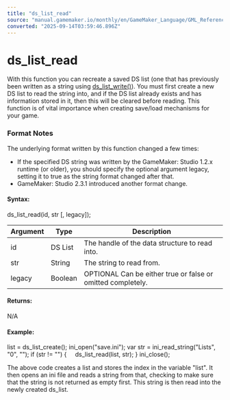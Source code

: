 ```yaml
---
title: "ds_list_read"
source: "manual.gamemaker.io/monthly/en/GameMaker_Language/GML_Reference/Data_Structures/DS_Lists/ds_list_read.htm"
converted: "2025-09-14T03:59:46.896Z"
---
```


# ds\_list\_read

With this function you can recreate a saved DS list (one that has previously been written as a string using [ds\_list\_write()](ds_list_write.md)). You must first create a new DS list to read the string into, and if the DS list already exists and has information stored in it, then this will be cleared before reading. This function is of vital importance when creating save/load mechanisms for your game.

### Format Notes

The underlying format written by this function changed a few times:

-   If the specified DS string was written by the GameMaker: Studio 1.2.x runtime (or older), you should specify the optional argument legacy, setting it to true as the string format changed after that.
-   GameMaker: Studio 2.3.1 introduced another format change.

#### Syntax:

ds\_list\_read(id, str \[, legacy\]);

| Argument | Type | Description |
| --- | --- | --- |
| id | DS List | The handle of the data structure to read into. |
| str | String | The string to read from. |
| legacy | Boolean | OPTIONAL Can be either true or false or omitted completely. |

#### Returns:

N/A

#### Example:

list = ds\_list\_create();
ini\_open("save.ini");
var str = ini\_read\_string("Lists", "0", "");
if (str != "")
{
    ds\_list\_read(list, str);
}
ini\_close();

The above code creates a list and stores the index in the variable "list". It then opens an ini file and reads a string from that, checking to make sure that the string is not returned as empty first. This string is then read into the newly created ds\_list.